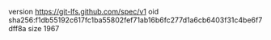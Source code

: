 version https://git-lfs.github.com/spec/v1
oid sha256:f1db55192c617fc1ba55802fef71ab16b6fc277d1a6cb6403f31c4be6f7dff8a
size 1967
